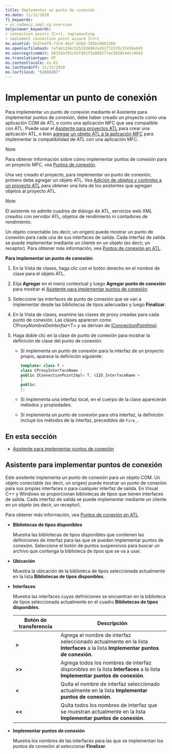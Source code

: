 ```yaml
---
title: Implementar un punto de conexión
ms.date: 11/12/2018
f1_keywords:
- vc.codewiz.impl.cp.overview
helpviewer_keywords:
- connection points [C++], implementing
- implement connection point wizard [C++]
ms.assetid: 5b37e4f9-73c9-4bef-b26d-365bc0662260
ms.openlocfilehash: 7afa61246c5251936967e281f7237dc37e5be045
ms.sourcegitcommit: b032daf81cb5fdb1f5a988277ee30201441c4945
ms.translationtype: HT
ms.contentlocale: es-ES
ms.lasthandoff: 11/15/2018
ms.locfileid: "51693287"
---
```

# <a name="implement-a-connection-point"></a>Implementar un punto de conexión

Para implementar un punto de conexión mediante el Asistente para implementar puntos de conexión, debe haber creado un proyecto como una aplicación COM de ATL o como una aplicación MFC que sea compatible con ATL. Puede usar el [Asistente para proyectos ATL](../atl/reference/atl-project-wizard.md) para crear una aplicación ATL, o bien [agregar un objeto ATL a la aplicación MFC](../mfc/reference/adding-atl-support-to-your-mfc-project.md) para implementar la compatibilidad de ATL con una aplicación MFC.

> [!NOTE]
> Para obtener información sobre cómo implementar puntos de conexión para un proyecto MFC, vea [Puntos de conexión](../mfc/connection-points.md).

Una vez creado el proyecto, para implementar un punto de conexión, primero debe agregar un objeto ATL. Vea [Adición de objetos y controles a un proyecto ATL](../atl/reference/adding-objects-and-controls-to-an-atl-project.md) para obtener una lista de los asistentes que agregan objetos al proyecto ATL.

> [!NOTE]
> El asistente no admite cuadros de diálogo de ATL, servicios web XML creados con servidor ATL, objetos de rendimiento ni contadores de rendimiento.

Un objeto conectable (es decir, un origen) puede mostrar un punto de conexión para cada una de sus interfaces de salida. Cada interfaz de salida se puede implementar mediante un cliente en un objeto (es decir, un receptor). Para obtener más información, vea [Puntos de conexión en ATL](../atl/atl-connection-points.md).

**Para implementar un punto de conexión:**

1. En la Vista de clases, haga clic con el botón derecho en el nombre de clase para el objeto ATL.

1. Elija **Agregar** en el menú contextual y luego **Agregar punto de conexión** para mostrar el [Asistente para implementar puntos de conexión](#implement-connection-point-wizard).

1. Seleccione las interfaces de punto de conexión que se van a implementar desde las bibliotecas de tipos adecuadas y luego **Finalizar**.

1. En la Vista de clases, examine las clases de proxy creadas para cada punto de conexión. Las clases aparecen como CProxy*NombreDeInterfaz*\<T> y se derivan de [IConnectionPointImpl](../atl/reference/iconnectionpointimpl-class.md).

1. Haga doble clic en la clase de punto de conexión para mostrar la definición de clase del punto de conexión.

   - Si implementa un punto de conexión para la interfaz de un proyecto propio, aparece la definición siguiente:

     ```cpp
     template< class T >
     class CProxyInterfaceName :
     public IConnectionPointImpl< T, &IID_InterfaceName >
     {
     public:
     };
     ```

   - Si implementa una interfaz local, en el cuerpo de la clase aparecerán métodos y propiedades.

   - Si implementa un punto de conexión para otra interfaz, la definición incluye los métodos de la interfaz, precedidos de `Fire_`.

## <a name="in-this-section"></a>En esta sección

- [Asistente para implementar puntos de conexión](#implement-connection-point-wizard)

## <a name="implement-connection-point-wizard"></a>Asistente para implementar puntos de conexión

Este asistente implementa un punto de conexión para un objeto COM. Un objeto conectable (es decir, un origen) puede mostrar un punto de conexión para sus propias interfaces o para cualquier interfaz de salida. En Visual C++ y Windows se proporcionan bibliotecas de tipos que tienen interfaces de salida. Cada interfaz de salida se puede implementar mediante un cliente en un objeto (es decir, un receptor).

Para obtener más información, vea [Puntos de conexión en ATL](../atl/atl-connection-points.md).

- **Bibliotecas de tipos disponibles**

  Muestra las bibliotecas de tipos disponibles que contienen las definiciones de interfaz para las que se pueden implementar puntos de conexión. Seleccione el botón de puntos suspensivos para buscar un archivo que contenga la biblioteca de tipos que se va a usar.

- **Ubicación**

  Muestra la ubicación de la biblioteca de tipos seleccionada actualmente en la lista **Bibliotecas de tipos disponibles**.

- **Interfaces**

  Muestra las interfaces cuyas definiciones se encuentran en la biblioteca de tipos seleccionada actualmente en el cuadro **Bibliotecas de tipos disponibles**.

  |Botón de transferencia|Descripción|
  |---------------------|-----------------|
  |**>**|Agrega el nombre de interfaz seleccionado actualmente en la lista **Interfaces** a la lista **Implementar puntos de conexión**.|
  |**>>**|Agrega todos los nombres de interfaz disponibles en la lista **Interfaces** a la lista **Implementar puntos de conexión**.|
  |**\<**|Quita el nombre de interfaz seleccionado actualmente en la lista **Implementar puntos de conexión**.|
  |**\<\<**|Quita todos los nombres de interfaz que se muestran actualmente en la lista **Implementar puntos de conexión**.|

- **Implementar puntos de conexión**

  Muestra los nombres de las interfaces para las que se implementan los puntos de conexión al seleccionar **Finalizar**.
